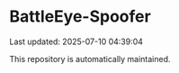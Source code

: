 # BattleEye-Spoofer

Last updated: 2025-07-10 04:39:04

This repository is automatically maintained.
